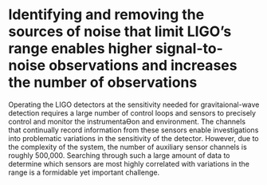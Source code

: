 
# Identifying and removing the sources of noise that limit LIGO’s range enables higher signal-to-noise observations and increases the number of observations

Operating the LIGO detectors at the sensitivity needed for gravitaional-wave detection requires a large 
number of control loops and sensors to precisely control and monitor the instrumentaƟon and 
environment. The channels that continually record information from these sensors enable 
investigations into problematic variations in the sensitivity of the detector. However, due to the 
complexity of the system, the number of auxiliary sensor channels is roughly 500,000. Searching 
through such a large amount of data to determine which sensors are most highly correlated with 
variations in the range is a formidable yet important challenge.



